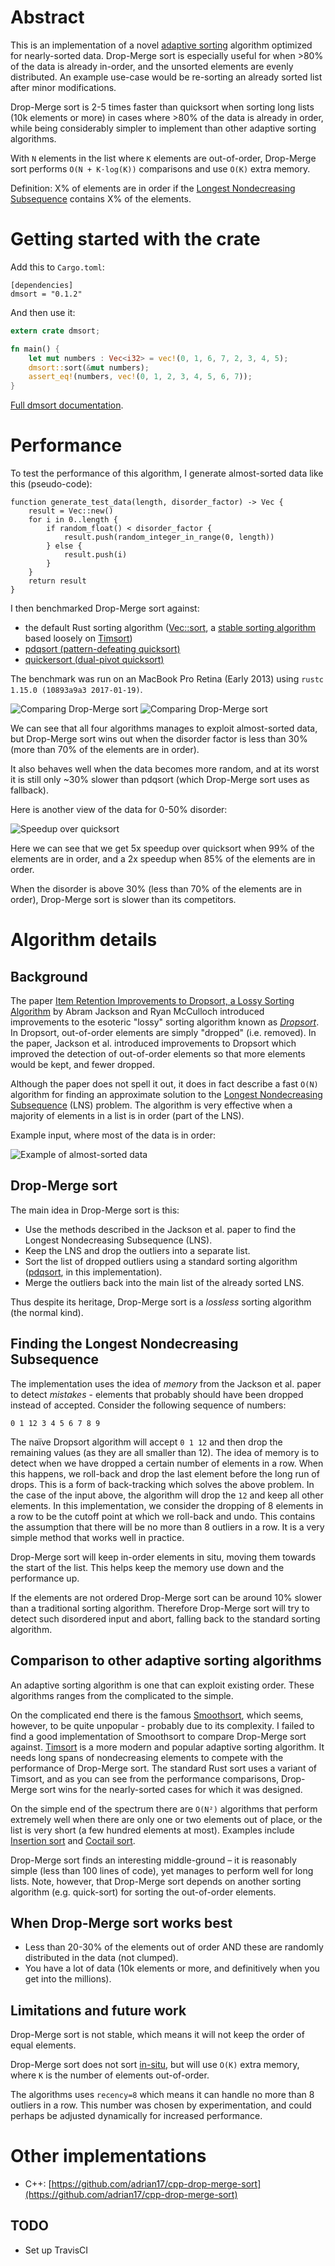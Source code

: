# Abstract
This is an implementation of a novel [adaptive sorting](https://en.wikipedia.org/wiki/Adaptive_sort) algorithm optimized for nearly-sorted data. Drop-Merge sort is especially useful for when >80% of the data is already in-order, and the unsorted elements are evenly distributed. An example use-case would be re-sorting an already sorted list after minor modifications.

Drop-Merge sort is 2-5 times faster than quicksort when sorting long lists (10k elements or more) in cases where >80% of the data is already in order, while being considerably simpler to implement than other adaptive sorting algorithms.

With `N` elements in the list where `K` elements are out-of-order, Drop-Merge sort performs `O(N + K⋅log(K))` comparisons and use `O(K)` extra memory.

Definition: X% of elements are in order if the [Longest Nondecreasing Subsequence](https://en.wikipedia.org/wiki/Longest_increasing_subsequence) contains X% of the elements.

# Getting started with the crate
Add this to `Cargo.toml`:
```
[dependencies]
dmsort = "0.1.2"
```

And then use it:
``` rust
extern crate dmsort;

fn main() {
	let mut numbers : Vec<i32> = vec!(0, 1, 6, 7, 2, 3, 4, 5);
	dmsort::sort(&mut numbers);
	assert_eq!(numbers, vec!(0, 1, 2, 3, 4, 5, 6, 7));
}
```

[Full dmsort documentation](https://emilk.github.io/drop-merge-sort/dmsort/index.html).

# Performance
To test the performance of this algorithm, I generate almost-sorted data like this (pseudo-code):

```
function generate_test_data(length, disorder_factor) -> Vec {
	result = Vec::new()
	for i in 0..length {
		if random_float() < disorder_factor {
			result.push(random_integer_in_range(0, length))
		} else {
			result.push(i)
		}
	}
	return result
}
```

I then benchmarked Drop-Merge sort against:

* the default Rust sorting algorithm ([Vec::sort](https://doc.rust-lang.org/beta/std/vec/struct.Vec.html#method.sort), a [stable sorting algorithm](https://github.com/rust-lang/rust/pull/38192) based loosely on [Timsort](https://en.wikipedia.org/wiki/Timsort))
* [pdqsort (pattern-defeating quicksort)](https://github.com/stjepang/pdqsort)
* [quickersort (dual-pivot quicksort)](https://github.com/notriddle/quickersort)

The benchmark was run on an MacBook Pro Retina (Early 2013) using `rustc 1.15.0 (10893a9a3 2017-01-19)`.

![Comparing Drop-Merge sort](images/comparisons_1M_i32.png)
![Comparing Drop-Merge sort](images/comparisons_1M_string.png)

We can see that all four algorithms manages to exploit almost-sorted data, but Drop-Merge sort wins out when the disorder factor is less than 30% (more than 70% of the elements are in order).

It also behaves well when the data becomes more random, and at its worst it is still only ~30% slower than pdqsort (which Drop-Merge sort uses as fallback).

Here is another view of the data for 0-50% disorder:

![Speedup over quicksort](images/speedup_1M_i32.png)

Here we can see that we get 5x speedup over quicksort when 99% of the elements are in order, and a 2x speedup when 85% of the elements are in order.

When the disorder is above 30% (less than 70% of the elements are in order), Drop-Merge sort is slower than its competitors.

# Algorithm details
## Background
The paper [Item Retention Improvements to Dropsort, a Lossy Sorting Algorithm](http://micsymposium.org/mics_2011_proceedings/mics2011_submission_13.pdf) by Abram Jackson and Ryan McCulloch introduced improvements to the esoteric "lossy" sorting algorithm known as [*Dropsort*](http://www.dangermouse.net/esoteric/dropsort.html). In Dropsort, out-of-order elements are simply "dropped" (i.e. removed). In the paper, Jackson et al. introduced improvements to Dropsort which improved the detection of out-of-order elements so that more elements would be kept, and fewer dropped.

Although the paper does not spell it out, it does in fact describe a fast `O(N)` algorithm for finding an approximate solution to the [Longest Nondecreasing Subsequence](https://en.wikipedia.org/wiki/Longest_increasing_subsequence) (LNS) problem. The algorithm is very effective when a majority of elements in a list is in order (part of the LNS).

Example input, where most of the data is in order:

![Example of almost-sorted data](images/example.png)

## Drop-Merge sort
The main idea in Drop-Merge sort is this:

* Use the methods described in the Jackson et al. paper to find the Longest Nondecreasing Subsequence (LNS).
* Keep the LNS and drop the outliers into a separate list.
* Sort the list of dropped outliers using a standard sorting algorithm ([pdqsort](https://github.com/stjepang/pdqsort), in this implementation).
* Merge the outliers back into the main list of the already sorted LNS.

Thus despite its heritage, Drop-Merge sort is a *lossless* sorting algorithm (the normal kind).

## Finding the Longest Nondecreasing Subsequence
The implementation uses the idea of *memory* from the Jackson et al. paper to detect *mistakes* - elements that probably should have been dropped instead of accepted. Consider the following sequence of numbers:

`0 1 12 3 4 5 6 7 8 9`

The naïve Dropsort algorithm will accept `0 1 12` and then drop the remaining values (as they are all smaller than 12). The idea of memory is to detect when we have dropped a certain number of elements in a row. When this happens, we roll-back and drop the last element before the long run of drops. This is a form of back-tracking which solves the above problem. In the case of the input above, the algorithm will drop the `12` and keep all other elements. In this implementation, we consider the dropping of 8 elements in a row to be the cutoff point at which we roll-back and undo. This contains the assumption that there will be no more than 8 outliers in a row. It is a very simple method that works well in practice.

Drop-Merge sort will keep in-order elements in situ, moving them towards the start of the list. This helps keep the memory use down and the performance up.

If the elements are not ordered Drop-Merge sort can be around 10% slower than a traditional sorting algorithm. Therefore Drop-Merge sort will try to detect such disordered input and abort, falling back to the standard sorting algorithm.

## Comparison to other adaptive sorting algorithms
An adaptive sorting algorithm is one that can exploit existing order. These algorithms ranges from the complicated to the simple.

On the complicated end there is the famous [Smoothsort](https://en.wikipedia.org/wiki/Smoothsort), which seems, however, to be quite unpopular - probably due to its complexity. I failed to find a good implementation of Smoothsort to compare Drop-Merge sort against. [Timsort](https://en.wikipedia.org/wiki/Timsort) is a more modern and popular adaptive sorting algorithm. It needs long spans of nondecreasing elements to compete with the performance of Drop-Merge sort. The standard Rust sort uses a variant of Timsort, and as you can see from the performance comparisons, Drop-Merge sort wins for the nearly-sorted cases for which it was designed.

On the simple end of the spectrum there are `O(N²)` algorithms that perform extremely well when there are only one or two elements out of place, or the list is very short (a few hundred elements at most). Examples include [Insertion sort](https://en.wikipedia.org/wiki/Insertion_sort) and [Coctail sort](https://en.wikipedia.org/wiki/Cocktail_shaker_sort).

Drop-Merge sort finds an interesting middle-ground – it is reasonably simple (less than 100 lines of code), yet manages to perform well for long lists. Note, however, that Drop-Merge sort depends on another sorting algorithm (e.g. quick-sort) for sorting the out-of-order elements.

## When Drop-Merge sort works best
* Less than 20-30% of the elements out of order AND these are randomly distributed in the data (not clumped).
* You have a lot of data (10k elements or more, and definitively when you get into the millions).


## Limitations and future work
Drop-Merge sort is not stable, which means it will not keep the order of equal elements.

Drop-Merge sort does not sort [in-situ](https://en.wikipedia.org/wiki/In-place_algorithm), but will use `O(K)` extra memory, where `K` is the number of elements out-of-order.

The algorithms uses `recency=8` which means it can handle no more than 8 outliers in a row. This number was chosen by experimentation, and could perhaps be adjusted dynamically for increased performance.

# Other implementations
* C++: [https://github.com/adrian17/cpp-drop-merge-sort](https://github.com/adrian17/cpp-drop-merge-sort)


## TODO
* Set up TravisCI
